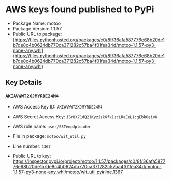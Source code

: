 # AWS keys found published to PyPi

* Package Name: motoo
* Package Version: 1.1.57
* Public URL to package: [https://files.pythonhosted.org/packages/c0/8f/36afa587776e68b20de1b7de8c4b0624db770ca371282c57ba4f01fea34d/motoo-1.1.57-py3-none-any.whl](https://files.pythonhosted.org/packages/c0/8f/36afa587776e68b20de1b7de8c4b0624db770ca371282c57ba4f01fea34d/motoo-1.1.57-py3-none-any.whl)

## Key Details

### `AKIAVWWT2XJMYRDE24M4`

* AWS Access Key ID: `AKIAVWWT2XJMYRDE24M4`
* AWS Secret Access Key: `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` 
* AWS role name: `user/S3TempUploader`
* File in package: `motoo/wit_util.py`
* Line number: `1367`

* Public URL to key: https://inspector.pypi.io/project/motoo/1.1.57/packages/c0/8f/36afa587776e68b20de1b7de8c4b0624db770ca371282c57ba4f01fea34d/motoo-1.1.57-py3-none-any.whl/motoo/wit_util.py#line.1367


